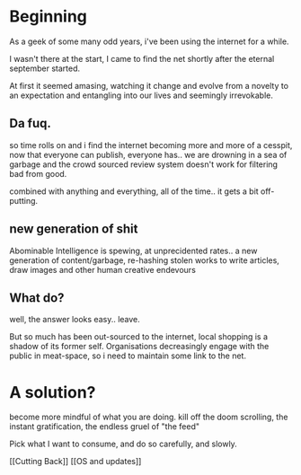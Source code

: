 # Beginning

As a geek of some many odd years, i've been using the internet for a while. 

I wasn't there at the start, I came to find the net shortly after the eternal september started.

At first it seemed amasing, watching it change and evolve from a novelty to an expectation and entangling into our lives and seemingly irrevokable.

## Da fuq.
so time rolls on and i find the internet becoming more and more of a cesspit, now that everyone can publish, everyone has.. we are drowning in a sea of garbage and the crowd sourced review system doesn't work for filtering bad from good.

combined with anything and everything, all of the time.. it gets a bit off-putting.

## new generation of shit
Abominable Intelligence is spewing, at unprecidented rates.. a new generation of content/garbage, re-hashing stolen works to write articles, draw images and other human creative endevours

## What do?
well, the answer looks easy.. leave.

But so much has been out-sourced to the internet, local shopping is a shadow of its former self. 
Organisations decreasingly engage with the public in meat-space, so i need to maintain some link to the net.


# A solution?
become more mindful of what you are doing. kill off the doom scrolling, the instant gratification, the endless gruel of "the feed"

Pick what I want to consume, and do so carefully, and slowly.


[[Cutting Back]]
[[OS and updates]]
